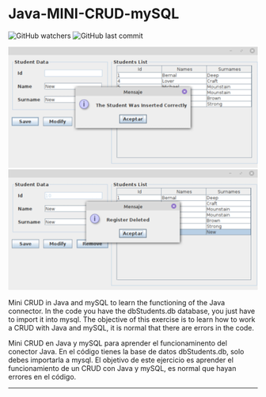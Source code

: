 # Java-MINI-CRUD-mySQL

![GitHub watchers](https://img.shields.io/github/watchers/dfleper/Java-Mini-CRUD-mySQL?color=blue&label=Vistas&logoColor=blue&style=social)
![GitHub last commit](https://img.shields.io/github/last-commit/dfleper/Java-Mini-CRUD-mySQL?color=blue&label=%C3%BAltimo%20commit&logo=github&logoColor=white)

![ScreenShot](https://github.com/DomingoFleitas/Java-Mini-CRUD-mySQL/blob/master/src/main/java/ScreenShot/miniCRUD001.png)
![ScreenShot](https://github.com/DomingoFleitas/Java-Mini-CRUD-mySQL/blob/master/src/main/java/ScreenShot/miniCRUD002.png)

Mini CRUD in Java and mySQL to learn the functioning of the Java connector.
In the code you have the dbStudents.db database, you just have to import it into mysql.
The objective of this exercise is to learn how to work a CRUD with Java and mySQL, 
it is normal that there are errors in the code.

Mini CRUD en Java y mySQL para aprender el funcionaminento del conector Java.
En el código tienes la base de datos dbStudents.db, solo debes importarla a mysql.
El objetivo de este ejercicio es aprender el funcionamiento de un CRUD con Java y mySQL, 
es normal que hayan errores en el código.

-----
